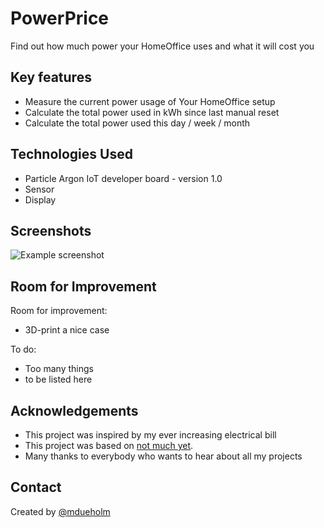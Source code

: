 # PowerPrice
Find out how much power your HomeOffice uses and what it will cost you
<!-- > Live demo [_here_](https://www.example.com). --><!-- If you have the project hosted somewhere, include the link here. -->

<!-- ## Table of Contents
* [General Info](#general-information)
* [Technologies Used](#technologies-used)
* [Features](#features)
* [Screenshots](#screenshots)
* [Setup](#setup)
* [Usage](#usage)
* [Project Status](#project-status)
* [Room for Improvement](#room-for-improvement)
* [Acknowledgements](#acknowledgements)
* [Contact](#contact)
<!-- * [License](#license) -->


<!-- ## General Information
- Provide general information about your project here.
- What problem does it (intend to) solve?
- What is the purpose of your project?
- Why did you undertake it?
<!-- You don't have to answer all the questions - just the ones relevant to your project. -->

## Key features
- Measure the current power usage of Your HomeOffice setup
- Calculate the total power used in kWh since last manual reset
- Calculate the total power used this day / week / month

## Technologies Used
- Particle Argon IoT developer board - version 1.0
- Sensor
- Display

## Screenshots
![Example screenshot](./img/screenshot.png)
<!-- If you have screenshots you'd like to share, include them here. -->

<!-- ## Setup
What are the project requirements/dependencies? Where are they listed? A requirements.txt or a Pipfile.lock file perhaps? Where is it located?

Proceed to describe how to install / setup one's local environment / get started with the project.


<!-- ## Usage
How does one go about using it?
Provide various use cases and code examples here.

`write-your-code-here`


## Project Status
Project is: Just starting up
<!--   _ very much in progress_ / _complete_ / _no longer being worked on_. If you are no longer working on it, provide reasons why.   -->

## Room for Improvement
Room for improvement:
- 3D-print a nice case

To do:
- Too many things
- to be listed here


## Acknowledgements
- This project was inspired by my ever increasing electrical bill
- This project was based on [not much yet](https://www.notmuchyet.com).
- Many thanks to everybody who wants to hear about all my projects


## Contact
Created by [@mdueholm](https://www.mortendueholm.dk/)

<!-- Optional -->
<!-- ## License -->
<!-- This project is open source and available under the [... License](). -->

<!-- You don't have to include all sections - just the one's relevant to your project -->
